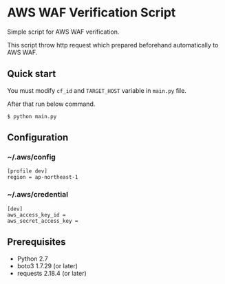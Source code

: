 # AWS WAF Verification Script
Simple script for AWS WAF verification.

This script throw http request which prepared beforehand automatically to AWS WAF.

## Quick start

You must modify `cf_id` and `TARGET_HOST` variable in `main.py` file.

After that run below command.

    $ python main.py
  

## Configuration

### ~/.aws/config

    [profile dev]
    region = ap-northeast-1

### ~/.aws/credential

    [dev] 
    aws_access_key_id = 
    aws_secret_access_key = 

## Prerequisites

- Python  2.7
- boto3  1.7.29 (or later)
- requests  2.18.4 (or later)

